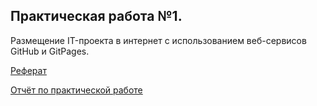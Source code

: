 ## Практическая работа №1.
Размещение IT-проекта в интернет с использованием веб-сервисов GitHub и GitPages.

[Реферат](https://github.com/Allenykh/IoT-report/edit/main/docs/index.md) 

[Отчёт по практической работе](https://github.com/Allenykh/IoT-report/edit/main/docs/index.md) 
